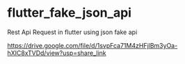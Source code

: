 # flutter_fake_json_api
Rest Api Request in flutter using json fake api


https://drive.google.com/file/d/1svpFca71M4zHFjlBm3yOa-hXIC8xTVDd/view?usp=share_link
